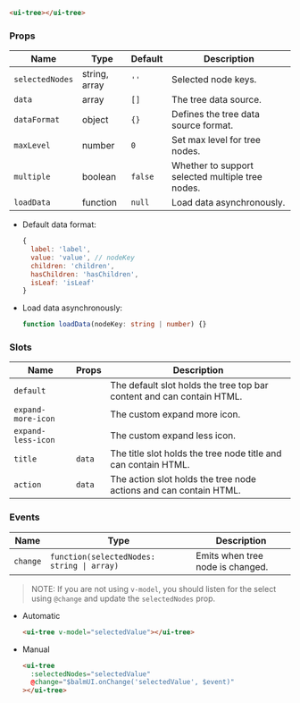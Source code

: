 ```html
<ui-tree></ui-tree>
```

### Props

| Name            | Type          | Default | Description                                      |
| --------------- | ------------- | ------- | ------------------------------------------------ |
| `selectedNodes` | string, array | `''`    | Selected node keys.                              |
| `data`          | array         | `[]`    | The tree data source.                            |
| `dataFormat`    | object        | `{}`    | Defines the tree data source format.             |
| `maxLevel`      | number        | `0`     | Set max level for tree nodes.                    |
| `multiple`      | boolean       | `false` | Whether to support selected multiple tree nodes. |
| `loadData`      | function      | `null`  | Load data asynchronously.                        |

- Default data format:

  ```js
  {
    label: 'label',
    value: 'value', // nodeKey
    children: 'children',
    hasChildren: 'hasChildren',
    isLeaf: 'isLeaf'
  }
  ```

- Load data asynchronously:

  ```ts
  function loadData(nodeKey: string | number) {}
  ```

### Slots

| Name               | Props  | Description                                                           |
| ------------------ | ------ | --------------------------------------------------------------------- |
| `default`          |        | The default slot holds the tree top bar content and can contain HTML. |
| `expand-more-icon` |        | The custom expand more icon.                                          |
| `expand-less-icon` |        | The custom expand less icon.                                          |
| `title`            | `data` | The title slot holds the tree node title and can contain HTML.        |
| `action`           | `data` | The action slot holds the tree node actions and can contain HTML.     |

### Events

| Name     | Type                                       | Description                      |
| -------- | ------------------------------------------ | -------------------------------- |
| `change` | `function(selectedNodes: string \| array)` | Emits when tree node is changed. |

> NOTE: If you are not using `v-model`, you should listen for the select using `@change` and update the `selectedNodes` prop.

- Automatic

  ```html
  <ui-tree v-model="selectedValue"></ui-tree>
  ```

- Manual

  ```html
  <ui-tree
    :selectedNodes="selectedValue"
    @change="$balmUI.onChange('selectedValue', $event)"
  ></ui-tree>
  ```
